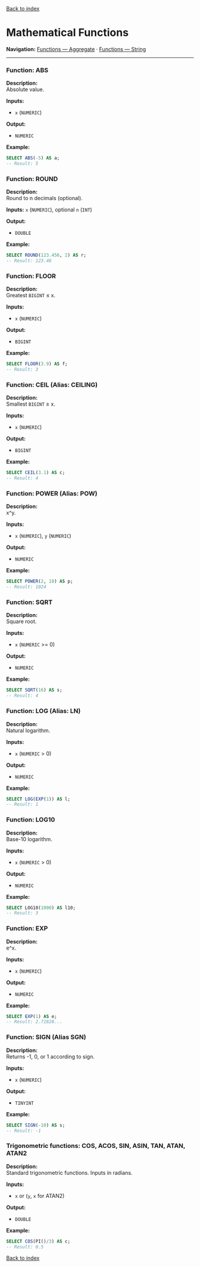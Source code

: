 [Back to index](./README.md)

# Mathematical Functions

**Navigation:** [Functions — Aggregate](./functions_aggregate.md) · [Functions — String](./functions_string.md)

---

### Function: ABS
**Description:**  
Absolute value.

**Inputs:** 
- `x` (`NUMERIC`)

**Output:** 
- `NUMERIC`

**Example:**
```sql
SELECT ABS(-5) AS a;
-- Result: 5
```

### Function: ROUND
**Description:**  
Round to n decimals (optional).

**Inputs:** `x` (`NUMERIC`), optional `n` (`INT`)

**Output:** 
- `DOUBLE`

**Example:**
```sql
SELECT ROUND(123.456, 2) AS r;
-- Result: 123.46
```

### Function: FLOOR
**Description:**  
Greatest `BIGINT` ≤ x.

**Inputs:** 
- `x` (`NUMERIC`)

**Output:** 
- `BIGINT`

**Example:**
```sql
SELECT FLOOR(3.9) AS f;
-- Result: 3
```

### Function: CEIL (Alias: CEILING)
**Description:**  
Smallest `BIGINT` ≥ x.

**Inputs:** 
- `x` (`NUMERIC`)

**Output:** 
- `BIGINT`

**Example:**
```sql
SELECT CEIL(3.1) AS c;
-- Result: 4
```

### Function: POWER (Alias: POW)
**Description:**  
x^y.

**Inputs:** 
- `x` (`NUMERIC`), `y` (`NUMERIC`)

**Output:** 
- `NUMERIC`

**Example:**
```sql
SELECT POWER(2, 10) AS p;
-- Result: 1024
```

### Function: SQRT
**Description:**  
Square root.

**Inputs:** 
- `x` (`NUMERIC` >= 0)

**Output:** 
- `NUMERIC`

**Example:**
```sql
SELECT SQRT(16) AS s;
-- Result: 4
```

### Function: LOG (Alias: LN)
**Description:**  
Natural logarithm.

**Inputs:** 
- `x` (`NUMERIC` > 0)

**Output:** 
- `NUMERIC`

**Example:**
```sql
SELECT LOG(EXP(1)) AS l;
-- Result: 1
```

### Function: LOG10
**Description:**  
Base-10 logarithm.

**Inputs:** 
- `x` (`NUMERIC` > 0)

**Output:** 
- `NUMERIC`

**Example:**
```sql
SELECT LOG10(1000) AS l10;
-- Result: 3
```

### Function: EXP
**Description:**  
e^x.

**Inputs:** 
- `x` (`NUMERIC`)

**Output:** 
- `NUMERIC`

**Example:**
```sql
SELECT EXP(1) AS e;
-- Result: 2.71828...
```

### Function: SIGN (Alias SGN)
**Description:**  
Returns -1, 0, or 1 according to sign.

**Inputs:** 
- `x` (`NUMERIC`)

**Output:** 
- `TINYINT`

**Example:**
```sql
SELECT SIGN(-10) AS s;
-- Result: -1
```

### Trigonometric functions: COS, ACOS, SIN, ASIN, TAN, ATAN, ATAN2
**Description:**  
Standard trigonometric functions. Inputs in radians.

**Inputs:** 
- `x` or (`y`, `x` for ATAN2)

**Output:** 
- `DOUBLE`

**Example:**
```sql
SELECT COS(PI()/3) AS c;
-- Result: 0.5
```

[Back to index](./README.md)
